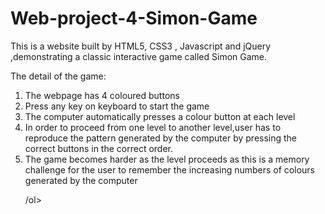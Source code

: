# Web-project-4-Simon-Game
<p> This is a website built by HTML5, CSS3 , Javascript and jQuery ,demonstrating a classic interactive game called Simon Game.</p>
<p> The detail of the game:</p>
<ol>
<li>The webpage has 4 coloured buttons</li>
<li>Press any key on keyboard to start the game</li>
<li>The computer automatically presses a colour button at each level</li>
<li>In order to proceed from one level to another level,user has to reproduce the pattern generated by the computer by pressing the correct buttons in the correct order.</li>                                                             
<li>The game becomes harder as the level proceeds as this is a memory challenge for the user to remember the increasing numbers of colours generated by the computer</li>

/ol>

